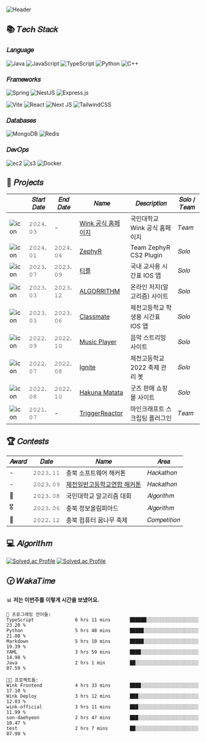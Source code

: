 ![Header](https://capsule-render.vercel.app/api?type=waving&height=250&color=0:16222A,100:3A6073&text=Son%20Daehyeon&fontAlignY=35&section=header&fontColor=FFFFFF&fontSize=56&animation=fadeIn&desc=Backend%20Developer&descAlignY=50&descSize=24)


## 📚 𝑇𝑒𝑐ℎ 𝑆𝑡𝑎𝑐𝑘

### 𝐿𝑎𝑛𝑔𝑢𝑎𝑔𝑒

![Java](https://img.shields.io/badge/java-ED8B00.svg?style=for-the-badge&logo=openjdk&logoColor=white)
![JavaScript](https://img.shields.io/badge/javascript-323330.svg?style=for-the-badge&logo=javascript&logoColor=F7DF1E)
![TypeScript](https://img.shields.io/badge/typescript-007ACC.svg?style=for-the-badge&logo=typescript&logoColor=white)
![Python](https://img.shields.io/badge/python-3670A0?style=for-the-badge&logo=python&logoColor=ffdd54)
![C++](https://img.shields.io/badge/c++-00599C.svg?style=for-the-badge&logo=c%2B%2B&logoColor=white)

### 𝐹𝑟𝑎𝑚𝑒𝑤𝑜𝑟𝑘𝑠

![Spring](https://img.shields.io/badge/spring%20boot-6DB33F.svg?style=for-the-badge&logo=springboot&logoColor=white)
![NestJS](https://img.shields.io/badge/nestjs-E0234E.svg?style=for-the-badge&logo=nestjs&logoColor=white)
![Express.js](https://img.shields.io/badge/express.js-404d59.svg?style=for-the-badge&logo=express&logoColor=61DAFB)

![Vite](https://img.shields.io/badge/vite-646CFF.svg?style=for-the-badge&logo=vite&logoColor=white)
![React](https://img.shields.io/badge/react-20232a.svg?style=for-the-badge&logo=react&logoColor=61DAFB)
![Next JS](https://img.shields.io/badge/Next-black?style=for-the-badge&logo=next.js&logoColor=white)
![TailwindCSS](https://img.shields.io/badge/tailwindcss-38B2AC.svg?style=for-the-badge&logo=tailwind-css&logoColor=white)

### 𝐷𝑎𝑡𝑎𝑏𝑎𝑠𝑒𝑠

![MongoDB](https://img.shields.io/badge/mongodb-47A248.svg?style=for-the-badge&logo=mongodb&logoColor=white)
![Redis](https://img.shields.io/badge/redis-DC382D.svg?style=for-the-badge&logo=redis&logoColor=white)

### 𝐷𝑒𝑣𝑂𝑝𝑠

![ec2](https://img.shields.io/badge/aws%20ec2-FF9900.svg?style=for-the-badge&logo=amazon-ec2&logoColor=white)
![s3](https://img.shields.io/badge/aws%20s3-569A31.svg?style=for-the-badge&logo=amazon-s3&logoColor=white)
![Docker](https://img.shields.io/badge/docker-2496ED.svg?style=for-the-badge&logo=docker&logoColor=white)


## 🔧 𝑃𝑟𝑜𝑗𝑒𝑐𝑡𝑠

|                                                                 | 𝑆𝑡𝑎𝑟𝑡 𝐷𝑎𝑡𝑒 | 𝐸𝑛𝑑 𝐷𝑎𝑡𝑒 | 𝑁𝑎𝑚𝑒                                                          | 𝐷𝑒𝑠𝑐𝑟𝑖𝑝𝑡𝑖𝑜𝑛 | 𝑆𝑜𝑙𝑜 / 𝑇𝑒𝑎𝑚 |
|-----------------------------------------------------------------|---------------------|-----------------|-------------------------------------------------------------------|------------------------|---------------------|
| ![icon](https://avatars.githubusercontent.com/u/69004745?s=32)  | 𝟸𝟶𝟸𝟺. 𝟶𝟹      | -               | [Wink 공식 홈페이지](https://github.com/KMU-WINK/wink-official-backend) | 국민대학교 Wink 공식 홈페이지     | 𝑇𝑒𝑎𝑚            |
| ![icon](https://avatars.githubusercontent.com/u/165166771?s=32) | 𝟸𝟶𝟸𝟺. 𝟶𝟷      | 𝟸𝟶𝟸𝟺. 𝟶𝟺  | [ZephyR](https://github.com/CS2-ZephyR)                           | Team ZephyR CS2 Plugin | 𝑆𝑜𝑙𝑜            | 
| ![icon](https://avatars.githubusercontent.com/u/141645883?s=32) | 𝟸𝟶𝟸𝟹. 𝟶𝟽      | 𝟸𝟶𝟸𝟹. 𝟶𝟿  | [티플](https://github.com/JCHS-Teacher-Plan)                        | 국내 교사용 시간표 IOS 앱       | 𝑆𝑜𝑙𝑜            | 
| ![icon](https://avatars.githubusercontent.com/u/161309211?s=32) | 𝟸𝟶𝟸𝟹. 𝟶𝟹      | 𝟸𝟶𝟸𝟹. 𝟷𝟸  | [ALGORRITHM](https://github.com/JCHS-ALGORRITHM)                  | 온라인 저지(알고리즘) 사이트       | 𝑆𝑜𝑙𝑜            | 
| ![icon](https://avatars.githubusercontent.com/u/161308270?s=32) | 𝟸𝟶𝟸𝟹. 𝟶𝟹      | 𝟸𝟶𝟸𝟹. 𝟶𝟼  | [Classmate](https://github.com/JCHS-Classmate)                    | 제천고등학교 학생용 시간표 IOS 앱   | 𝑆𝑜𝑙𝑜            | 
| ![icon](https://avatars.githubusercontent.com/u/161309349?s=32) | 𝟸𝟶𝟸𝟸. 𝟶𝟿      | 𝟸𝟶𝟸𝟸. 𝟷𝟶  | [Music Player](https://github.com/JCHS-Music-Player)              | 음악 스트리밍 사이트            | 𝑆𝑜𝑙𝑜            | 
| ![icon](https://avatars.githubusercontent.com/u/161308159?s=32) | 𝟸𝟶𝟸𝟸. 𝟶𝟽      | 𝟸𝟶𝟸𝟸. 𝟶𝟾  | [Ignite](https://github.com/JCHS-Ignite)                          | 제천고등학교 2022 축제 관리 봇    | 𝑆𝑜𝑙𝑜            | 
| ![icon](https://avatars.githubusercontent.com/u/161309404?s=32) | 𝟸𝟶𝟸𝟸. 𝟶𝟾      | 𝟸𝟶𝟸𝟸. 𝟷𝟶  | [Hakuna Matata](https://github.com/JCHS-Hakuna-Matata)            | 굿즈 판매 쇼핑몰 사이트          | 𝑆𝑜𝑙𝑜            |
| ![icon](https://avatars.githubusercontent.com/u/61097305?s=32)  | 𝟸𝟶𝟸𝟷. 𝟶𝟽      | -               | [TriggerReactor](https://github.com/TriggerReactor)               | 마인크래프트 스크립팅 플러그인       | 𝑇𝑒𝑎𝑚            |
 

## 🏆 𝐶𝑜𝑛𝑡𝑒𝑠𝑡𝑠
| 𝐴𝑤𝑎𝑟𝑑 | 𝐷𝑎𝑡𝑒       | 𝑁𝑎𝑚𝑒                                            | 𝐴𝑟𝑒𝑎               |
|------------|----------------|-----------------------------------------------------|------------------------|
| -          | 𝟸𝟶𝟸𝟹. 𝟷𝟷 | 충북 소프트웨어 해커톤                                        | 𝐻𝑎𝑐𝑘𝑎𝑡ℎ𝑜𝑛      |
| -          | 𝟸𝟶𝟸𝟹. 𝟶𝟿 | [제천일반고등학교연합 해커톤](https://github.com/UOJH-Hackathon) | 𝐻𝑎𝑐𝑘𝑎𝑡ℎ𝑜𝑛      |
| 🥉         | 𝟸𝟶𝟸𝟹. 𝟶𝟾 | 국민대학교 알고리즘 대회                                       | 𝐴𝑙𝑔𝑜𝑟𝑖𝑡ℎ𝑚      |
| 🎖         | 𝟸𝟶𝟸𝟹. 𝟶𝟼 | 충북 정보올림피아드                                          | 𝐴𝑙𝑔𝑜𝑟𝑖𝑡ℎ𝑚      |
| 🥇         | 𝟸𝟶𝟸𝟸. 𝟷𝟸 | 충북 컴퓨터 꿈나무 축제                                       | 𝐶𝑜𝑚𝑝𝑒𝑡𝑖𝑡𝑖𝑜𝑛 |


## 💻 𝐴𝑙𝑔𝑜𝑟𝑖𝑡ℎ𝑚

[![Solved.ac Profile](http://mazandi.herokuapp.com/api?handle=sondaehyeon01)](https://solved.ac/sondaehyeon01)
[![Solved.ac Profile](http://mazandi.herokuapp.com/api?handle=kmu_daehyeon)](https://solved.ac/kmu_daehyeon)


## 🕝 𝑊𝑎𝑘𝑎𝑇𝑖𝑚𝑒

<!--START_SECTION:waka-->
📊 **저는 이번주를 이렇게 시간을 보냈어요.** 

```text
💬 프로그래밍 언어들: 
TypeScript               6 hrs 11 mins       ██████░░░░░░░░░░░░░░░░░░░   23.20 % 
Python                   5 hrs 48 mins       █████░░░░░░░░░░░░░░░░░░░░   21.80 % 
Markdown                 5 hrs 10 mins       █████░░░░░░░░░░░░░░░░░░░░   19.39 % 
YAML                     3 hrs 59 mins       ████░░░░░░░░░░░░░░░░░░░░░   14.98 % 
Java                     2 hrs 1 min         ██░░░░░░░░░░░░░░░░░░░░░░░   07.59 % 

🐱‍💻 프로젝트들: 
Wink Frontend            4 hrs 33 mins       ████░░░░░░░░░░░░░░░░░░░░░   17.10 % 
Wink Deploy              3 hrs 12 mins       ███░░░░░░░░░░░░░░░░░░░░░░   12.03 % 
wink-official            3 hrs 11 mins       ███░░░░░░░░░░░░░░░░░░░░░░   11.99 % 
son-daehyeon             2 hrs 47 mins       ███░░░░░░░░░░░░░░░░░░░░░░   10.47 % 
test                     2 hrs 7 mins        ██░░░░░░░░░░░░░░░░░░░░░░░   07.99 % 
```


<!--END_SECTION:waka-->
